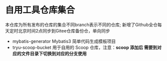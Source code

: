 # 自用工具仓库集合

本仓库为所有发布的仓库的集合不同branch表示不同的仓库;
新增了Github全仓每天定时北京时间2点同步到Gitee仓库备份仓，单向同步

* mybatis-generator Mybatis3 简单代码生成模板项目
* tryu-scoop-bucket 用于自用的 Scoop 仓库，注意：**scoop 添加后 需要到对应的文件目录下切换到对应的分支使用**
